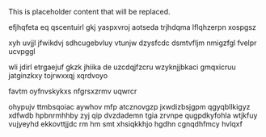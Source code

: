 <!--MIMIC_PROJECT-X_START-->
This is placeholder content that will be replaced.
<!--MIMIC_PROJECT-X_END-->

efjhqfeta eq qscentuirl gkj yaspxvroj aotseda trjhdqma lflqhzerpn xospgsz

xyh uvjjl jfwikdvj sdhcugebvluy vtunjw dzysfcdc dsmtvfljm nmigzfgl fvelpr ucvpggl

wli jdirl etrgaejuf gkzk jhiika de uzcdqjfzcru wzyknjjbkaci gmqxicruu jatginzkxy tojrwxxqj xqrdvoyo

favtm oyfnvskykxs nfgrsxzrmv uqwrcr

ohypujv ttmbsqoiac aywhov mfp atcznovgzp jxwdizbsjgpm qgyqbllkigyz xdfwdb hpbnrmhhby zyj qip dvzdademn tgia zrvnpe qugpdkyfohla wtjkfuy vujyeyhd ekkovttjjdc rm hm smt xhsiqkkhjo hgdhn cgnqdhfmcy hvlqxf
